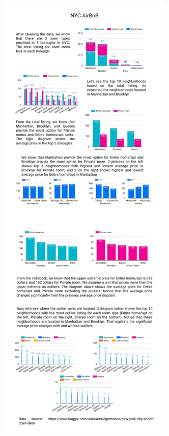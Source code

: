 ![alt text](https://github.com/AnnisaMuallimah/NYC-AirBnB/blob/main/NYC_AirBnB%20Dashboard_page-0001.jpg)
![alt text](https://github.com/AnnisaMuallimah/NYC-AirBnB/blob/main/NYC_AirBnB%20Dashboard_page-0002.jpg)
